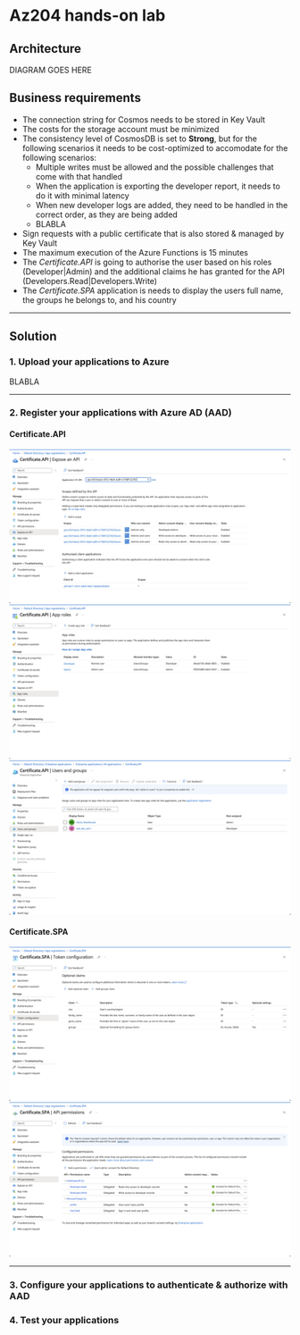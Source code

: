 # Az204 hands-on lab

## Architecture
DIAGRAM GOES HERE

## Business requirements
- The connection string for Cosmos needs to be stored in Key Vault
- The costs for the storage account must be minimized
- The consistency level of CosmosDB is set to **Strong**, but for the following scenarios it needs to be cost-optimized to accomodate for the following scenarios:
  - Multiple writes must be allowed and the possible challenges that come with that handled
  - When the application is exporting the developer report, it needs to do it with minimal latency
  - When new developer logs are added, they need to be handled in the correct order, as they are being added
  - BLABLA
- Sign requests with a public certificate that is also stored & managed by Key Vault
- The maximum execution of the Azure Functions is 15 minutes
- The *Certificate.API* is going to authorise the user based on his roles (Developer|Admin) and the additional claims he has granted for the API (Developers.Read|Developers.Write)
- The *Certificate.SPA* application is needs to display the users full name, the groups he belongs to, and his country

---

## Solution

### 1. Upload your applications to Azure
BLABLA

---

### 2. Register your applications with Azure AD (AAD)

#### Certificate.API
![Registering the scopes for the Certificate.API](docs/image-3.png)
![Registering the roles for the Certificate.API](docs/image-4.png)
![Role assignment for the Certificate.API](docs/image-7.png)

#### Certificate.SPA
![ID token configuration for the Certificate.SPA](docs/image-5.png)
![Requesting for the scopes for the Certificate.SPA](docs/image-6.png)

---


### 3. Configure your applications to authenticate & authorize with AAD

### 4. Test your applications
